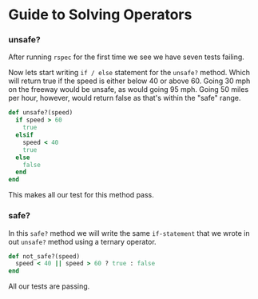 # Guide to Solving Operators

### unsafe?

After running `rspec` for the first time we see we have seven tests failing.

Now lets start writing `if / else` statement for the `unsafe?` method. Which will return true if the speed is either below 40 or above 60. Going 30 mph on the freeway would be unsafe, as would going 95 mph. Going 50 miles per hour, however, would return false as that's within the "safe" range.

```ruby
def unsafe?(speed)
  if speed > 60 
    true
  elsif 
    speed < 40
    true
  else
    false
  end
end
```
This makes all our test for this method pass.

### safe?

In this `safe?` method we will write the same `if-statement` that we wrote in out `unsafe?` method using a ternary operator.

```ruby
def not_safe?(speed)
  speed < 40 || speed > 60 ? true : false
end
```
All our tests are passing.

